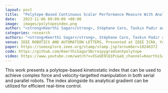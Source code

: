 ```yaml
---
layout: post
title:  "Polytope-Based Continuous Scalar Performance Measure With Analytical Gradient for Effective Robot Manipulation"
date:   2023-11-06 09:09:09 +00:00
image:  images/polytopeindex.png
author: "<strong>Keerthi Sagar</strong>, Stéphane Caro, Taskın Padır and Philip Long"
categories: research
authors: "<strong>Keerthi Sagar</strong>, Stéphane Caro, Taskın Padır and Philip Long"
venue: IEEE ROBOTICS AND AUTOMATION LETTERS, Presented at IEEE ICRA, Yokohama, Japan 2024, 
paper: https://ieeexplore.ieee.org/stamp/stamp.jsp?arnumber=10246372
code: https://github.com/KeerthiSagarSN/rospygradientpolytope
video: https://www.youtube.com/watch?v=5SaUE9lQ1Pc&ab_channel=KeerthiSagar
---
```

This work presents a polytope-based kinetostatic index that can be used to achieve complex force and velocity-targetted manipulation in both serial and parallel robots.
The index alongside its analytical gradient can be utilized for efficient real-time control.
